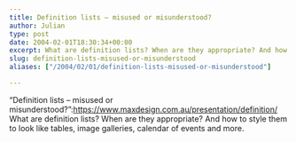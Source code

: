 ```yaml
---
title: Definition lists – misused or misunderstood?
author: Julian
type: post
date: 2004-02-01T18:30:34+00:00
excerpt: What are definition lists? When are they appropriate? And how to style them to look like tables, image galleries, calendar of events and more.
slug: definition-lists-misused-or-misunderstood 
aliases: ["/2004/02/01/definition-lists-misused-or-misunderstood"]

---
```

&#8220;Definition lists &#8211; misused or misunderstood?&#8221;:https://www.maxdesign.com.au/presentation/definition/ What are definition lists? When are they appropriate? And how to style them to look like tables, image galleries, calendar of events and more.